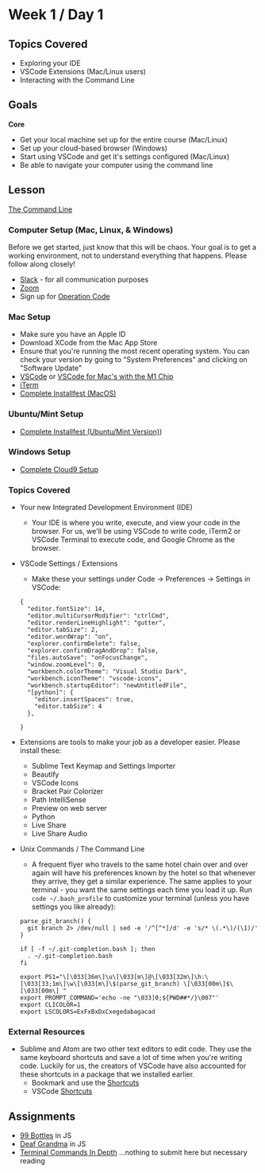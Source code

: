 # Week 1 / Day 1

## Topics Covered
- Exploring your IDE
- VSCode Extensions (Mac/Linux users)
- Interacting with the Command Line

## Goals
**Core**
- Get your local machine set up for the entire course (Mac/Linux)
- Set up your cloud-based browser (Windows)
- Start using VSCode and get it's settings configured (Mac/Linux)
- Be able to navigate your computer using the command line

## Lesson

[The Command Line](https://docs.google.com/presentation/d/1tCduj1dBAWXgHuJ5Caihl3UyqN-zKSEjPoo9HuV8tuc/edit?usp=sharing)

### Computer Setup (Mac, Linux, & Windows)
Before we get started, just know that this will be chaos. Your goal is to get a working environment, not to understand everything that happens. Please follow along closely!
- [Slack](https://slack.com/downloads) - for all communication purposes
- [Zoom](https://zoom.us/support/download)
- Sign up for [Operation Code](https://operationcode.org/join)

### Mac Setup
- Make sure you have an Apple ID
- Download XCode from the Mac App Store
- Ensure that you're running the most recent operating system. You can check your version by going to "System Preferences" and clicking on "Software Update"
- [VSCode](https://code.visualstudio.com/download) or [VSCode for Mac's with the M1 Chip](https://code.visualstudio.com/insiders/)
- [iTerm](https://www.iterm2.com/downloads.html)
- [Complete Installfest (MacOS)](../page-resources/installfest.md)

### Ubuntu/Mint Setup
- [Complete Installfest (Ubuntu/Mint Version)](../page-resources/installfest_ubuntu.md))

### Windows Setup
- [Complete Cloud9 Setup](https://github.com/papaplatoon/setup-cloud9)

### Topics Covered
- Your new Integrated Development Environment (IDE)
  - Your IDE is where you write, execute, and view your code in the browser. For us, we'll be using VSCode to write code, iTerm2 or VSCode Terminal to execute code, and Google Chrome as the browser.

- VSCode Settings / Extensions
  - Make these your settings under Code -> Preferences -> Settings in VSCode:
  ```
  {
    "editor.fontSize": 14,
    "editor.multiCursorModifier": "ctrlCmd",
    "editor.renderLineHighlight": "gutter",
    "editor.tabSize": 2,
    "editor.wordWrap": "on",
    "explorer.confirmDelete": false,
    "explorer.confirmDragAndDrop": false,
    "files.autoSave": "onFocusChange",
    "window.zoomLevel": 0,
    "workbench.colorTheme": "Visual Studio Dark",
    "workbench.iconTheme": "vscode-icons",
    "workbench.startupEditor": "newUntitledFile",
    "[python]": {
      "editor.insertSpaces": true,
      "editor.tabSize": 4
    },

  }
  ```
- Extensions are tools to make your job as a developer easier. Please install these:
  - Sublime Text Keymap and Settings Importer
  - Beautify
  - VSCode Icons
  - Bracket Pair Colorizer
  - Path IntelliSense
  - Preview on web server
  - Python
  - Live Share
  - Live Share Audio

- Unix Commands / The Command Line
  - A frequent flyer who travels to the same hotel chain over and over again will have his preferences known by the hotel so that whenever they arrive, they get a similar experience. The same applies to your terminal - you want the same settings each time you load it up. Run `code ~/.bash_profile` to customize your terminal (unless you have settings you like already):
  ```
  parse_git_branch() {
    git branch 2> /dev/null | sed -e '/^[^*]/d' -e 's/* \(.*\)/(\1)/'
  }

  if [ -f ~/.git-completion.bash ]; then
    . ~/.git-completion.bash
  fi

  export PS1="\[\033[36m\]\u\[\033[m\]@\[\033[32m\]\h:\[\033[33;1m\]\w\[\033[m\]\$(parse_git_branch) \[\033[00m\]$\[\033[00m\] "
  export PROMPT_COMMAND='echo -ne "\033]0;${PWD##*/}\007"'
  export CLICOLOR=1
  export LSCOLORS=ExFxBxDxCxegedabagacad
  ```

### External Resources
- Sublime and Atom are two other text editors to edit code. They use the same keyboard shortcuts and save a lot of time when you're writing code. Luckily for us, the creators of VSCode have also accounted for these shortcuts in a package that we installed earlier.
  - Bookmark and use the [Shortcuts](https://www.shortcutfoo.com/app/dojos/sublime-text-3-mac/cheatsheet)
  - VSCode [Shortcuts](https://code.visualstudio.com/shortcuts/keyboard-shortcuts-macos.pdf)

## Assignments
- [99 Bottles](https://github.com/papaplatoon/aldo-99-bottles) in JS
- [Deaf Grandma](https://github.com/papaplatoon/algo-deaf-grandma) in JS
- [Terminal Commands In Depth](https://github.com/papaplatoon/misc-command-line) ...nothing to submit here but necessary reading


